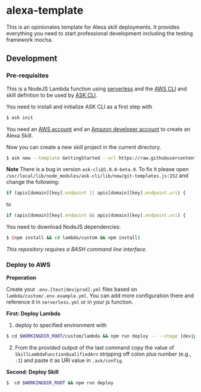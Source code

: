# alexa-template

This is an opinionates template for Alexa skill deployments. It provides everything you need to start professional development including the testing framework mocha.

## Development

### Pre-requisites

This is a NodeJS Lambda function using [serverless](https://serverless.com/framework/docs/getting-started/) and the [AWS CLI](https://github.com/aws/aws-cli) and skill defintion to be used by [ASK CLI](https://developer.amazon.com/docs/smapi/quick-start-alexa-skills-kit-command-line-interface.html).

You need to install and initialize ASK CLI as a first step with 

```bash
$ ask init
```

You need an [AWS account](https://aws.amazon.com) and an [Amazon developer account](https://developer.amazon.com) to create an Alexa Skill.

Now you can create a new skill project in the current directory.

```bash
$ ask new --template GettingStarted --url https://raw.githubusercontent.com/Pindar/alexa-template/master/templates.json --skill-name my_new_skill
```

**Note**
There is a bug in version `ask-cli@1.0.0-beta.9`. To fix it please open `/usr/local/lib/node_modules/ask-cli/lib/new/git-templates.js:152` and change the following:
```js
if (apis[domain][key].endpoint || apis[domain][key].endpoint.uri) {
```
to 
```js
if (apis[domain][key].endpoint && apis[domain][key].endpoint.uri) {
```


You need to download NodeJS dependencies:

```bash
$ (npm install && cd lambda/custom && npm install)
```

*This repository requires a BASH command line interface.*

### Deploy to AWS

**Preperation**

Create your `.env.[test|dev|prod].yml` files based on `lambda/custom/.env.example.yml`. You can add more configuration there and reference it in `serverless.yml` or in your js function.

**First: Deploy Lambda**

1. deploy to specified environment with
```bash
$ cd $WORKINGDIR_ROOT/custom/lambda && npm run deploy -- --stage [dev|production]
```
2. From the provided output of the last command copy the value of `SkillLambdaFunctionQualifiedArn` stripping off colon plus number (e.g., `:1`) and paste it as URI value in `.ask/config`.

**Second: Deploy Skill**

```bash
$  cd $WORKINGDIR_ROOT && npm run deploy
```

